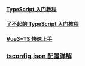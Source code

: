 #### [TypeScript 入门教程](https://ts.xcatliu.com/introduction/index.html)

#### [了不起的 TypeScript 入门教程](https://juejin.cn/post/6844904182843965453)

#### [ Vue3+TS 快速上手](https://24kcs.github.io/vue3_study/)

### [tsconfig.json 配置详解](https://mp.weixin.qq.com/s/m4r1v91uTPDT-7DFwz1iTQ)

